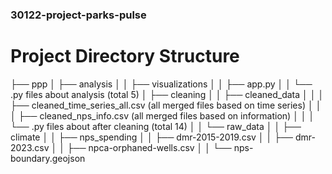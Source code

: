 ### 30122-project-parks-pulse

# Project Directory Structure

├── ppp
│   ├── analysis
│   │   ├── visualizations
│   │   ├── app.py
│   │   └── .py files about analysis (total 5)
│   ├── cleaning
│   │   ├── cleaned_data
│   │   │   ├── cleaned_time_series_all.csv (all merged files based on time series)
│   │   │   ├── cleaned_nps_info.csv (all merged files based on information)
│   │   │   └── .py files about after cleaning (total 14)
│   │   └── raw_data
│   │       ├── climate
│   │       ├── nps_spending
│   │       ├── dmr-2015-2019.csv
│   │       ├── dmr-2023.csv
│   │       ├── npca-orphaned-wells.csv
│   │       └── nps-boundary.geojson
